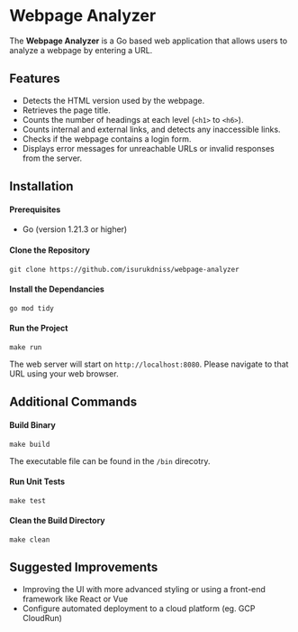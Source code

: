 # Webpage Analyzer

The **Webpage Analyzer** is a Go based web application that allows users to analyze a webpage by entering a URL.

## Features
- Detects the HTML version used by the webpage.
- Retrieves the page title.
- Counts the number of headings at each level (`<h1>` to `<h6>`).
- Counts internal and external links, and detects any inaccessible links.
- Checks if the webpage contains a login form.
- Displays error messages for unreachable URLs or invalid responses from the server.

## Installation

#### Prerequisites
- Go (version 1.21.3 or higher)

#### Clone the Repository
```
git clone https://github.com/isurukdniss/webpage-analyzer
```

#### Install the Dependancies
```
go mod tidy
```

#### Run the Project
```
make run
```

The web server will start on `http://localhost:8080`. Please navigate to that URL using your web browser.

## Additional Commands

#### Build Binary
```
make build
```
The executable file can be found in the `/bin` direcotry.

#### Run Unit Tests
```
make test
```

#### Clean the Build Directory
```
make clean
```

## Suggested Improvements
- Improving the UI with more advanced styling or using a front-end framework like React or Vue
- Configure automated deployment to a cloud platform (eg. GCP CloudRun)




